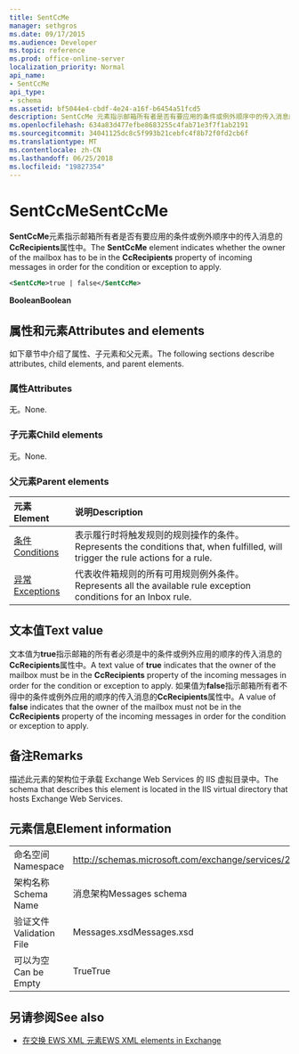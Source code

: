 ```yaml
---
title: SentCcMe
manager: sethgros
ms.date: 09/17/2015
ms.audience: Developer
ms.topic: reference
ms.prod: office-online-server
localization_priority: Normal
api_name:
- SentCcMe
api_type:
- schema
ms.assetid: bf5044e4-cbdf-4e24-a16f-b6454a51fcd5
description: SentCcMe 元素指示邮箱所有者是否有要应用的条件或例外顺序中的传入消息的 CcRecipients 属性中。
ms.openlocfilehash: 634a83d477efbe8683255c4fab71e3f7f1ab2191
ms.sourcegitcommit: 34041125dc8c5f993b21cebfc4f8b72f0fd2cb6f
ms.translationtype: MT
ms.contentlocale: zh-CN
ms.lasthandoff: 06/25/2018
ms.locfileid: "19827354"
---
```

# <a name="sentccme"></a><span data-ttu-id="0d2d2-103">SentCcMe</span><span class="sxs-lookup"><span data-stu-id="0d2d2-103">SentCcMe</span></span>

<span data-ttu-id="0d2d2-104">**SentCcMe**元素指示邮箱所有者是否有要应用的条件或例外顺序中的传入消息的**CcRecipients**属性中。</span><span class="sxs-lookup"><span data-stu-id="0d2d2-104">The **SentCcMe** element indicates whether the owner of the mailbox has to be in the **CcRecipients** property of incoming messages in order for the condition or exception to apply.</span></span> 
  
```XML
<SentCcMe>true | false</SentCcMe>
```

 <span data-ttu-id="0d2d2-105">**Boolean**</span><span class="sxs-lookup"><span data-stu-id="0d2d2-105">**Boolean**</span></span>
## <a name="attributes-and-elements"></a><span data-ttu-id="0d2d2-106">属性和元素</span><span class="sxs-lookup"><span data-stu-id="0d2d2-106">Attributes and elements</span></span>

<span data-ttu-id="0d2d2-107">如下章节中介绍了属性、子元素和父元素。</span><span class="sxs-lookup"><span data-stu-id="0d2d2-107">The following sections describe attributes, child elements, and parent elements.</span></span>
  
### <a name="attributes"></a><span data-ttu-id="0d2d2-108">属性</span><span class="sxs-lookup"><span data-stu-id="0d2d2-108">Attributes</span></span>

<span data-ttu-id="0d2d2-109">无。</span><span class="sxs-lookup"><span data-stu-id="0d2d2-109">None.</span></span>
  
### <a name="child-elements"></a><span data-ttu-id="0d2d2-110">子元素</span><span class="sxs-lookup"><span data-stu-id="0d2d2-110">Child elements</span></span>

<span data-ttu-id="0d2d2-111">无。</span><span class="sxs-lookup"><span data-stu-id="0d2d2-111">None.</span></span>
  
### <a name="parent-elements"></a><span data-ttu-id="0d2d2-112">父元素</span><span class="sxs-lookup"><span data-stu-id="0d2d2-112">Parent elements</span></span>

|<span data-ttu-id="0d2d2-113">**元素**</span><span class="sxs-lookup"><span data-stu-id="0d2d2-113">**Element**</span></span>|<span data-ttu-id="0d2d2-114">**说明**</span><span class="sxs-lookup"><span data-stu-id="0d2d2-114">**Description**</span></span>|
|:-----|:-----|
|[<span data-ttu-id="0d2d2-115">条件</span><span class="sxs-lookup"><span data-stu-id="0d2d2-115">Conditions</span></span>](conditions.md) <br/> |<span data-ttu-id="0d2d2-116">表示履行时将触发规则的规则操作的条件。</span><span class="sxs-lookup"><span data-stu-id="0d2d2-116">Represents the conditions that, when fulfilled, will trigger the rule actions for a rule.</span></span>  <br/> |
|[<span data-ttu-id="0d2d2-117">异常</span><span class="sxs-lookup"><span data-stu-id="0d2d2-117">Exceptions</span></span>](exceptions.md) <br/> |<span data-ttu-id="0d2d2-118">代表收件箱规则的所有可用规则例外条件。</span><span class="sxs-lookup"><span data-stu-id="0d2d2-118">Represents all the available rule exception conditions for an Inbox rule.</span></span>  <br/> |
   
## <a name="text-value"></a><span data-ttu-id="0d2d2-119">文本值</span><span class="sxs-lookup"><span data-stu-id="0d2d2-119">Text value</span></span>

<span data-ttu-id="0d2d2-120">文本值为**true**指示邮箱的所有者必须是中的条件或例外应用的顺序的传入消息的**CcRecipients**属性中。</span><span class="sxs-lookup"><span data-stu-id="0d2d2-120">A text value of **true** indicates that the owner of the mailbox must be in the **CcRecipients** property of the incoming messages in order for the condition or exception to apply.</span></span> <span data-ttu-id="0d2d2-121">如果值为**false**指示邮箱所有者不得中的条件或例外应用的顺序的传入消息的**CcRecipients**属性中。</span><span class="sxs-lookup"><span data-stu-id="0d2d2-121">A value of **false** indicates that the owner of the mailbox must not be in the **CcRecipients** property of the incoming messages in order for the condition or exception to apply.</span></span> 
  
## <a name="remarks"></a><span data-ttu-id="0d2d2-122">备注</span><span class="sxs-lookup"><span data-stu-id="0d2d2-122">Remarks</span></span>

<span data-ttu-id="0d2d2-123">描述此元素的架构位于承载 Exchange Web Services 的 IIS 虚拟目录中。</span><span class="sxs-lookup"><span data-stu-id="0d2d2-123">The schema that describes this element is located in the IIS virtual directory that hosts Exchange Web Services.</span></span>
  
## <a name="element-information"></a><span data-ttu-id="0d2d2-124">元素信息</span><span class="sxs-lookup"><span data-stu-id="0d2d2-124">Element information</span></span>

|||
|:-----|:-----|
|<span data-ttu-id="0d2d2-125">命名空间</span><span class="sxs-lookup"><span data-stu-id="0d2d2-125">Namespace</span></span>  <br/> |http://schemas.microsoft.com/exchange/services/2006/messages  <br/> |
|<span data-ttu-id="0d2d2-126">架构名称</span><span class="sxs-lookup"><span data-stu-id="0d2d2-126">Schema Name</span></span>  <br/> |<span data-ttu-id="0d2d2-127">消息架构</span><span class="sxs-lookup"><span data-stu-id="0d2d2-127">Messages schema</span></span>  <br/> |
|<span data-ttu-id="0d2d2-128">验证文件</span><span class="sxs-lookup"><span data-stu-id="0d2d2-128">Validation File</span></span>  <br/> |<span data-ttu-id="0d2d2-129">Messages.xsd</span><span class="sxs-lookup"><span data-stu-id="0d2d2-129">Messages.xsd</span></span>  <br/> |
|<span data-ttu-id="0d2d2-130">可以为空</span><span class="sxs-lookup"><span data-stu-id="0d2d2-130">Can be Empty</span></span>  <br/> |<span data-ttu-id="0d2d2-131">True</span><span class="sxs-lookup"><span data-stu-id="0d2d2-131">True</span></span>  <br/> |
   
## <a name="see-also"></a><span data-ttu-id="0d2d2-132">另请参阅</span><span class="sxs-lookup"><span data-stu-id="0d2d2-132">See also</span></span>



- [<span data-ttu-id="0d2d2-133">在交换 EWS XML 元素</span><span class="sxs-lookup"><span data-stu-id="0d2d2-133">EWS XML elements in Exchange</span></span>](ews-xml-elements-in-exchange.md)

